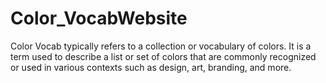 # Color_VocabWebsite
Color Vocab typically refers to a collection or vocabulary of colors. It is a term used to describe a list or set of colors that are commonly recognized or used in various contexts such as design, art, branding, and more.
